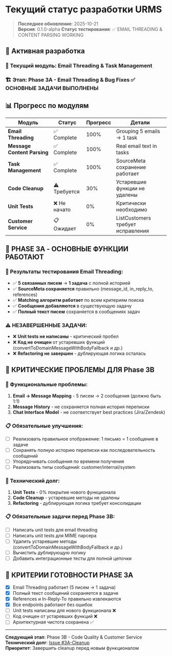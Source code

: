 # Текущий статус разработки URMS

> **Последнее обновление**: 2025-10-21  
> **Версия**: 0.1.0-alpha
> **Статус тестирования**: ✅ EMAIL THREADING & CONTENT PARSING WORKING

## 🎯 Активная разработка

### 📍 Текущий модуль: **Email Threading & Task Management**
### 🏗️ Этап: **Phase 3A - Email Threading & Bug Fixes** ✅ ОСНОВНЫЕ ЗАДАЧИ ВЫПОЛНЕНЫ

## 📊 Прогресс по модулям

| Модуль | Статус | Прогресс | Детали |
|--------|--------|----------|---------|
| **Email Threading** | ✅ Complete | 100% | Grouping 5 emails → 1 task |
| **Message Content Parsing** | ✅ Complete | 100% | Real email text in tasks |
| **Task Management** | ✅ Complete | 100% | SourceMeta сохранение работает |
| **Code Cleanup** | ⚠️ Требуется | 30% | Устаревшие функции не удалены |
| **Unit Tests** | ❌ Не начато | 0% | Критически необходимо |
| **Customer Service** | 📋 Ожидает | 0% | ListCustomers требует исправления |

## 🎯 PHASE 3A - ОСНОВНЫЕ ФУНКЦИИ РАБОТАЮТ

### 🧪 Результаты тестирования Email Threading:
- ✅ **5 связанных писем** → **1 задача** с полной историей
- ✅ **SourceMeta сохраняется** правильно (message_id, in_reply_to, references)
- ✅ **Matching алгоритм работает** по всем критериям поиска
- ✅ **Сообщения добавляются** в существующую задачу
- ✅ **Полный текст писем** сохраняется в сообщениях задач

### ⚠️ НЕЗАВЕРШЕННЫЕ ЗАДАЧИ:
- ❌ **Unit tests не написаны** - критический пробел
- ❌ **Код не очищен** от устаревших функций (convertToDomainMessageWithBodyFallback и др.)
- ❌ **Refactoring не завершен** - дублирующая логика осталась

## 🚨 КРИТИЧЕСКИЕ ПРОБЛЕМЫ ДЛЯ Phase 3B

### 🔧 Функциональные проблемы:
1. **Email → Message Mapping** - 5 писем → 2 сообщения (должно быть 1:1)
2. **Message History** - не сохраняется полная история переписки
3. **Chat Interface Model** - не соответствует best practices (Jira/Zendesk)

### 📋 Обязательные улучшения:
- [ ] Реализовать правильное отображение: 1 письмо = 1 сообщение в задаче
- [ ] Сохранять полную историю переписки как последовательность сообщений
- [ ] Упорядочивать сообщения по времени получения
- [ ] Реализовать типы сообщений: customer/internal/system

### 🔧 Технический долг:
1. **Unit Tests** - 0% покрытие нового функционала
2. **Code Cleanup** - устаревшие методы не удалены
3. **Refactoring** - дублирующая логика требует консолидации

### 📋 Обязательные задачи перед Phase 3B:
- [ ] Написать unit tests для email threading
- [ ] Написать unit tests для MIME парсера
- [ ] Удалить устаревшие методы (convertToDomainMessageWithBodyFallback и др.)
- [ ] Вычистить дублирующую логику
- [ ] Добавить интеграционные тесты для полной цепочки

## 🎯 КРИТЕРИИ ГОТОВНОСТИ PHASE 3A

- [x] Email Threading работает (5 писем → 1 задача)
- [x] Полный текст сообщений сохраняется в задаче
- [x] References и In-Reply-To правильно извлекаются
- [x] Все endpoints работают без ошибок
- [ ] Unit tests написаны для нового функционала ❌
- [ ] Код очищен от устаревших функций ❌
- [ ] Архитектурная чистота сохранена ✅

---
**Следующий этап**: Phase 3B - Code Quality & Customer Service  
**Технический долг**: [Issue #3A-Cleanup](docs/development/ISSUE_MANAGEMENT.md)  
**Приоритет**: Завершить cleanup перед новым функционалом